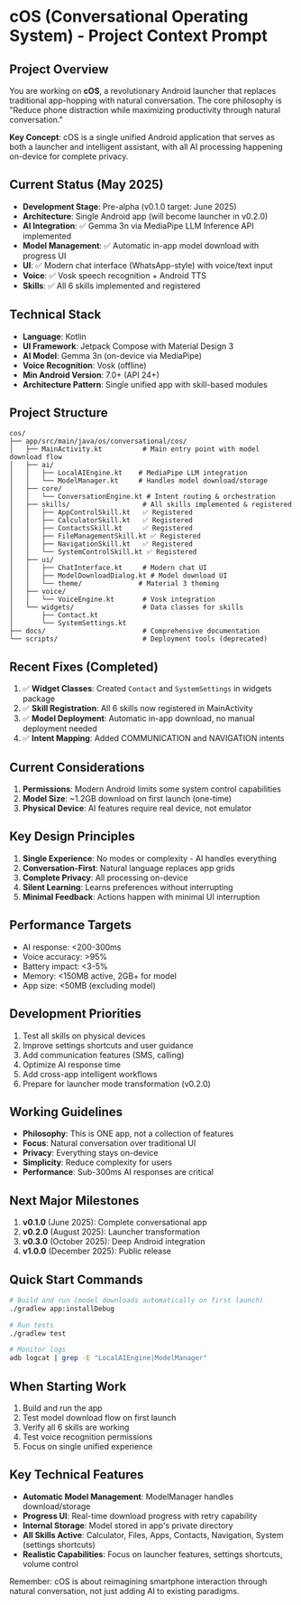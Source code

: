 # cOS (Conversational Operating System) - Project Context Prompt

## Project Overview
You are working on **cOS**, a revolutionary Android launcher that replaces traditional app-hopping with natural conversation. The core philosophy is "Reduce phone distraction while maximizing productivity through natural conversation."

**Key Concept**: cOS is a single unified Android application that serves as both a launcher and intelligent assistant, with all AI processing happening on-device for complete privacy.

## Current Status (May 2025)
- **Development Stage**: Pre-alpha (v0.1.0 target: June 2025)
- **Architecture**: Single Android app (will become launcher in v0.2.0)
- **AI Integration**: ✅ Gemma 3n via MediaPipe LLM Inference API implemented
- **Model Management**: ✅ Automatic in-app model download with progress UI
- **UI**: ✅ Modern chat interface (WhatsApp-style) with voice/text input
- **Voice**: ✅ Vosk speech recognition + Android TTS
- **Skills**: ✅ All 6 skills implemented and registered

## Technical Stack
- **Language**: Kotlin
- **UI Framework**: Jetpack Compose with Material Design 3
- **AI Model**: Gemma 3n (on-device via MediaPipe)
- **Voice Recognition**: Vosk (offline)
- **Min Android Version**: 7.0+ (API 24+)
- **Architecture Pattern**: Single unified app with skill-based modules

## Project Structure
```
cos/
├── app/src/main/java/os/conversational/cos/
│   ├── MainActivity.kt          # Main entry point with model download flow
│   ├── ai/
│   │   ├── LocalAIEngine.kt    # MediaPipe LLM integration
│   │   └── ModelManager.kt     # Handles model download/storage
│   ├── core/
│   │   └── ConversationEngine.kt # Intent routing & orchestration
│   ├── skills/                  # All skills implemented & registered
│   │   ├── AppControlSkill.kt   ✅ Registered
│   │   ├── CalculatorSkill.kt   ✅ Registered
│   │   ├── ContactsSkill.kt     ✅ Registered
│   │   ├── FileManagementSkill.kt ✅ Registered
│   │   ├── NavigationSkill.kt   ✅ Registered
│   │   └── SystemControlSkill.kt ✅ Registered
│   ├── ui/
│   │   ├── ChatInterface.kt     # Modern chat UI
│   │   ├── ModelDownloadDialog.kt # Model download UI
│   │   └── theme/              # Material 3 theming
│   ├── voice/
│   │   └── VoiceEngine.kt       # Vosk integration
│   └── widgets/                 # Data classes for skills
│       ├── Contact.kt
│       └── SystemSettings.kt
├── docs/                        # Comprehensive documentation
└── scripts/                     # Deployment tools (deprecated)
```

## Recent Fixes (Completed)
1. ✅ **Widget Classes**: Created `Contact` and `SystemSettings` in widgets package
2. ✅ **Skill Registration**: All 6 skills now registered in MainActivity
3. ✅ **Model Deployment**: Automatic in-app download, no manual deployment needed
4. ✅ **Intent Mapping**: Added COMMUNICATION and NAVIGATION intents

## Current Considerations
1. **Permissions**: Modern Android limits some system control capabilities
2. **Model Size**: ~1.2GB download on first launch (one-time)
3. **Physical Device**: AI features require real device, not emulator

## Key Design Principles
1. **Single Experience**: No modes or complexity - AI handles everything
2. **Conversation-First**: Natural language replaces app grids
3. **Complete Privacy**: All processing on-device
4. **Silent Learning**: Learns preferences without interrupting
5. **Minimal Feedback**: Actions happen with minimal UI interruption

## Performance Targets
- AI response: <200-300ms
- Voice accuracy: >95%
- Battery impact: <3-5%
- Memory: <150MB active, 2GB+ for model
- App size: <50MB (excluding model)

## Development Priorities
1. Test all skills on physical devices
2. Improve settings shortcuts and user guidance
3. Add communication features (SMS, calling)
4. Optimize AI response time
5. Add cross-app intelligent workflows
6. Prepare for launcher mode transformation (v0.2.0)

## Working Guidelines
- **Philosophy**: This is ONE app, not a collection of features
- **Focus**: Natural conversation over traditional UI
- **Privacy**: Everything stays on-device
- **Simplicity**: Reduce complexity for users
- **Performance**: Sub-300ms AI responses are critical

## Next Major Milestones
1. **v0.1.0** (June 2025): Complete conversational app
2. **v0.2.0** (August 2025): Launcher transformation
3. **v0.3.0** (October 2025): Deep Android integration
4. **v1.0.0** (December 2025): Public release

## Quick Start Commands
```bash
# Build and run (model downloads automatically on first launch)
./gradlew app:installDebug

# Run tests
./gradlew test

# Monitor logs
adb logcat | grep -E "LocalAIEngine|ModelManager"
```

## When Starting Work
1. Build and run the app
2. Test model download flow on first launch
3. Verify all 6 skills are working
4. Test voice recognition permissions
5. Focus on single unified experience

## Key Technical Features
- **Automatic Model Management**: ModelManager handles download/storage
- **Progress UI**: Real-time download progress with retry capability
- **Internal Storage**: Model stored in app's private directory
- **All Skills Active**: Calculator, Files, Apps, Contacts, Navigation, System (settings shortcuts)
- **Realistic Capabilities**: Focus on launcher features, settings shortcuts, volume control

Remember: cOS is about reimagining smartphone interaction through natural conversation, not just adding AI to existing paradigms.